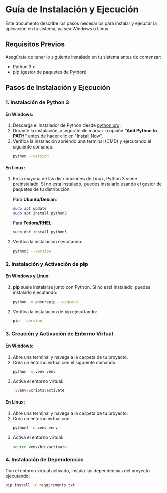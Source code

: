 # Guía de Instalación y Ejecución

Este documento describe los pasos necesarios para instalar y ejecutar la aplicación en tu sistema, ya sea Windows o Linux.

## Requisitos Previos

Asegúrate de tener lo siguiente instalado en tu sistema antes de comenzar:
- Python 3.x
- pip (gestor de paquetes de Python)

## Pasos de Instalación y Ejecución

### 1. Instalación de Python 3

#### En Windows:
1. Descarga el instalador de Python desde [python.org](https://www.python.org/downloads/).
2. Durante la instalación, asegúrate de marcar la opción **"Add Python to PATH"** antes de hacer clic en "Install Now".
3. Verifica la instalación abriendo una terminal (CMD) y ejecutando el siguiente comando:
    ```bash
    python --version
    ```

#### En Linux:
1. En la mayoría de las distribuciones de Linux, Python 3 viene preinstalado. Si no está instalado, puedes instalarlo usando el gestor de paquetes de tu distribución.

    Para **Ubuntu/Debian**:
    ```bash
    sudo apt update
    sudo apt install python3
    ```

    Para **Fedora/RHEL**:
    ```bash
    sudo dnf install python3
    ```

2. Verifica la instalación ejecutando:
    ```bash
    python3 --version
    ```

### 2. Instalación y Activación de pip

#### En Windows y Linux:
1. **pip** suele instalarse junto con Python. Si no está instalado, puedes instalarlo ejecutando:
    ```bash
    python -m ensurepip --upgrade
    ```

2. Verifica la instalación de pip ejecutando:
    ```bash
    pip --version
    ```

### 3. Creación y Activación de Entorno Virtual

#### En Windows:
1. Abre una terminal y navega a la carpeta de tu proyecto.
2. Crea un entorno virtual con el siguiente comando:
    ```bash
    python -m venv venv
    ```
3. Activa el entorno virtual:
    ```bash
    .\venv\Scripts\activate
    ```

#### En Linux:
1. Abre una terminal y navega a la carpeta de tu proyecto.
2. Crea un entorno virtual con:
    ```bash
    python3 -m venv venv
    ```
3. Activa el entorno virtual:
    ```bash
    source venv/bin/activate
    ```

### 4. Instalación de Dependencias

Con el entorno virtual activado, instala las dependencias del proyecto ejecutando:
```bash
pip install -r requirements.txt
